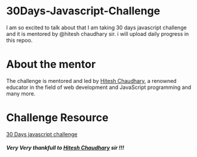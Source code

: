 # 30Days-Javascript-Challenge
I am so excited to talk about that I am taking 30 days javascript challenge and it is mentored by @hitesh chaudhary sir. i will upload daily progress in this repoo.

<h1 align="left">About the mentor</h1>
<p>The challenge is mentored and led by <a href="https://courses.chaicode.com/" target="blank">Hitesh Chaudhary</a>, a renowned educator in the field of web development and JavaScript programming and many more.</p>

<h1 align="left">Challenge Resource</h1>
<p><a href="https://courses.chaicode.com/" target="blank">30 Days javascript challenge</a></p>

<h5>Very Very thankfull to <a href="https://hiteshchoudhary.com/"  target="blank">Hitesh Chaudhary</a> sir !!!</h5>
